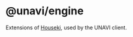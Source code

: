 # @unavi/engine

Extensions of [Houseki](https://github.com/houseki/houseki), used by the UNAVI client.
